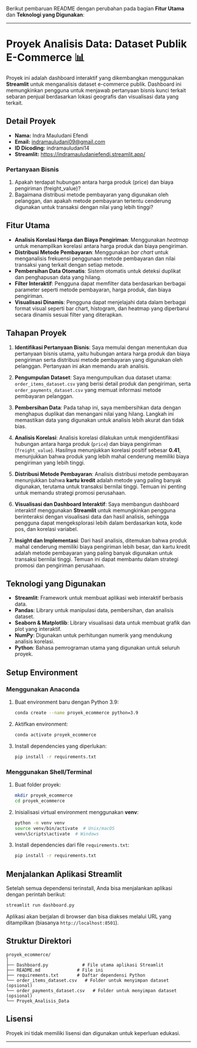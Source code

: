 Berikut pembaruan README dengan perubahan pada bagian **Fitur Utama** dan **Teknologi yang Digunakan**:

---

# Proyek Analisis Data: Dataset Publik E-Commerce 📊

Proyek ini adalah dashboard interaktif yang dikembangkan menggunakan **Streamlit** untuk menganalisis dataset e-commerce publik. Dashboard ini memungkinkan pengguna untuk menjawab pertanyaan bisnis kunci terkait sebaran penjual berdasarkan lokasi geografis dan visualisasi data yang terkait.

## Detail Proyek
- **Nama:** Indra Mauludani Efendi
- **Email:** [indramauludani09@gmail.com](mailto:indramauludani09@gmail.com)
- **ID Dicoding:** indramauludani14
- **Streamlit:** https://indramauludaniefendi.streamlit.app/

### Pertanyaan Bisnis
1. Apakah terdapat hubungan antara harga produk (price) dan biaya pengiriman (freight_value)?
2. Bagaimana distribusi metode pembayaran yang digunakan oleh pelanggan, dan apakah metode pembayaran tertentu cenderung digunakan untuk transaksi dengan nilai yang lebih tinggi?

## Fitur Utama
- **Analisis Korelasi Harga dan Biaya Pengiriman**: Menggunakan *heatmap* untuk menampilkan korelasi antara harga produk dan biaya pengiriman.
- **Distribusi Metode Pembayaran**: Menggunakan *bar chart* untuk menganalisis frekuensi penggunaan metode pembayaran dan nilai transaksi yang terkait dengan setiap metode.
- **Pembersihan Data Otomatis**: Sistem otomatis untuk deteksi duplikat dan penghapusan data yang hilang.
- **Filter Interaktif**: Pengguna dapat memfilter data berdasarkan berbagai parameter seperti metode pembayaran, harga produk, dan biaya pengiriman.
- **Visualisasi Dinamis**: Pengguna dapat menjelajahi data dalam berbagai format visual seperti bar chart, histogram, dan heatmap yang diperbarui secara dinamis sesuai filter yang diterapkan.

## Tahapan Proyek
1. **Identifikasi Pertanyaan Bisnis**:
   Saya memulai dengan menentukan dua pertanyaan bisnis utama, yaitu hubungan antara harga produk dan biaya pengiriman serta distribusi metode pembayaran yang digunakan oleh pelanggan. Pertanyaan ini akan memandu arah analisis.

2. **Pengumpulan Dataset**:
   Saya mengumpulkan dua dataset utama: `order_items_dataset.csv` yang berisi detail produk dan pengiriman, serta `order_payments_dataset.csv` yang memuat informasi metode pembayaran pelanggan. 

3. **Pembersihan Data**:
   Pada tahap ini, saya membersihkan data dengan menghapus duplikat dan menangani nilai yang hilang. Langkah ini memastikan data yang digunakan untuk analisis lebih akurat dan tidak bias.

4. **Analisis Korelasi**:
   Analisis korelasi dilakukan untuk mengidentifikasi hubungan antara harga produk (`price`) dan biaya pengiriman (`freight_value`). Hasilnya menunjukkan korelasi positif sebesar **0.41**, menunjukkan bahwa produk yang lebih mahal cenderung memiliki biaya pengiriman yang lebih tinggi.

5. **Distribusi Metode Pembayaran**:
   Analisis distribusi metode pembayaran menunjukkan bahwa **kartu kredit** adalah metode yang paling banyak digunakan, terutama untuk transaksi bernilai tinggi. Temuan ini penting untuk memandu strategi promosi perusahaan.

6. **Visualisasi dan Dashboard Interaktif**:
   Saya membangun dashboard interaktif menggunakan **Streamlit** untuk memungkinkan pengguna berinteraksi dengan visualisasi data dan hasil analisis, sehingga pengguna dapat mengeksplorasi lebih dalam berdasarkan kota, kode pos, dan korelasi variabel.

7. **Insight dan Implementasi**:
   Dari hasil analisis, ditemukan bahwa produk mahal cenderung memiliki biaya pengiriman lebih besar, dan kartu kredit adalah metode pembayaran yang paling banyak digunakan untuk transaksi bernilai tinggi. Temuan ini dapat membantu dalam strategi promosi dan pengiriman perusahaan.

## Teknologi yang Digunakan
- **Streamlit**: Framework untuk membuat aplikasi web interaktif berbasis data.
- **Pandas**: Library untuk manipulasi data, pembersihan, dan analisis dataset.
- **Seaborn & Matplotlib**: Library visualisasi data untuk membuat grafik dan plot yang interaktif.
- **NumPy**: Digunakan untuk perhitungan numerik yang mendukung analisis korelasi.
- **Python**: Bahasa pemrograman utama yang digunakan untuk seluruh proyek.

## Setup Environment

### Menggunakan Anaconda
1. Buat environment baru dengan Python 3.9:
   ```bash
   conda create --name proyek_ecommerce python=3.9
   ```
2. Aktifkan environment:
   ```bash
   conda activate proyek_ecommerce
   ```
3. Install dependencies yang diperlukan:
   ```bash
   pip install -r requirements.txt
   ```

### Menggunakan Shell/Terminal
1. Buat folder proyek:
   ```bash
   mkdir proyek_ecommerce
   cd proyek_ecommerce
   ```
2. Inisialisasi virtual environment menggunakan **venv**:
   ```bash
   python -m venv venv
   source venv/bin/activate  # Unix/macOS
   venv\Scripts\activate  # Windows
   ```
3. Install dependencies dari file `requirements.txt`:
   ```bash
   pip install -r requirements.txt
   ```

## Menjalankan Aplikasi Streamlit
Setelah semua dependensi terinstall, Anda bisa menjalankan aplikasi dengan perintah berikut:

```bash
streamlit run dashboard.py
```

Aplikasi akan berjalan di browser dan bisa diakses melalui URL yang ditampilkan (biasanya `http://localhost:8501`).

## Struktur Direktori
```plaintext
proyek_ecommerce/
│
├── Dashboard.py             # File utama aplikasi Streamlit
├── README.md              # File ini
├── requirements.txt       # Daftar dependensi Python
└── order_items_dataset.csv   # Folder untuk menyimpan dataset (opsional)
└── order_payments_dataset.csv   # Folder untuk menyimpan dataset (opsional)
└── Proyek_Analisis_Data
```

## Lisensi
Proyek ini tidak memiliki lisensi dan digunakan untuk keperluan edukasi.

---
